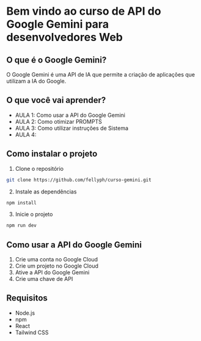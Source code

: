 # Bem vindo ao curso de API do Google Gemini para desenvolvedores Web

## O que é o Google Gemini?

O Google Gemini é uma API de IA que permite a criação de aplicações que utilizam a IA do Google.

## O que você vai aprender?


- AULA 1: Como usar a API do Google Gemini
- AULA 2: Como otimizar PROMPTS
- AULA 3: Como utilizar instruções de Sistema
- AULA 4:
  

## Como instalar o projeto

1. Clone o repositório

```bash
git clone https://github.com/fellyph/curso-gemini.git
```

2. Instale as dependências

```bash
npm install
```

3. Inicie o projeto

```bash
npm run dev
```

## Como usar a API do Google Gemini

1. Crie uma conta no Google Cloud
2. Crie um projeto no Google Cloud
3. Ative a API do Google Gemini
4. Crie uma chave de API

## Requisitos

- Node.js
- npm
- React
- Tailwind CSS
